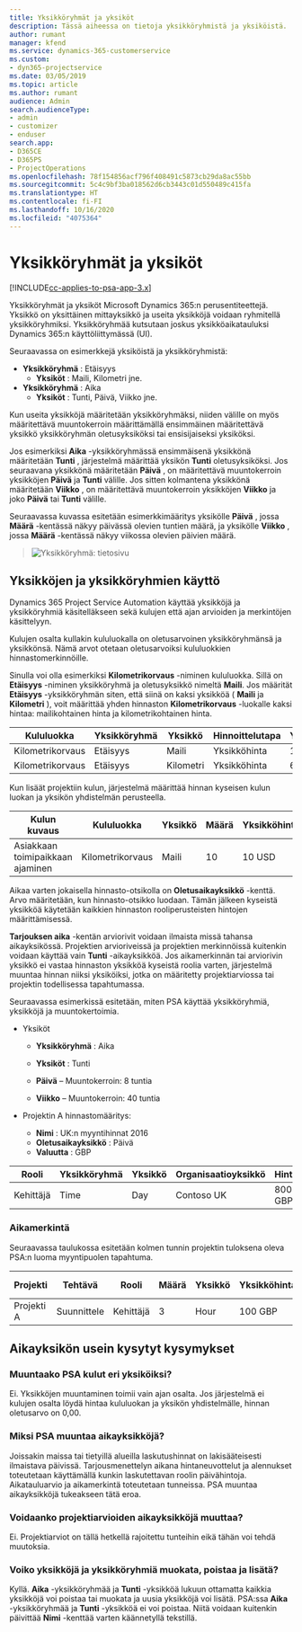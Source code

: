 ```yaml
---
title: Yksikköryhmät ja yksiköt
description: Tässä aiheessa on tietoja yksikköryhmistä ja yksiköistä.
author: rumant
manager: kfend
ms.service: dynamics-365-customerservice
ms.custom:
- dyn365-projectservice
ms.date: 03/05/2019
ms.topic: article
ms.author: rumant
audience: Admin
search.audienceType:
- admin
- customizer
- enduser
search.app:
- D365CE
- D365PS
- ProjectOperations
ms.openlocfilehash: 78f154856acf796f408491c5873cb29da8ac55bb
ms.sourcegitcommit: 5c4c9bf3ba018562d6cb3443c01d550489c415fa
ms.translationtype: HT
ms.contentlocale: fi-FI
ms.lasthandoff: 10/16/2020
ms.locfileid: "4075364"
---
```

# <a name="unit-groups-and-units"></a>Yksikköryhmät ja yksiköt

[!INCLUDE[cc-applies-to-psa-app-3.x](../includes/cc-applies-to-psa-app-3x.md)]

Yksikköryhmät ja yksiköt Microsoft Dynamics 365:n perusentiteettejä. Yksikkö on yksittäinen mittayksikkö ja useita yksikköjä voidaan ryhmitellä yksikköryhmiksi. Yksikköryhmää kutsutaan joskus yksikköaikatauluksi Dynamics 365:n käyttöliittymässä (UI). 

Seuraavassa on esimerkkejä yksiköistä ja yksikköryhmistä:
 
- **Yksikköryhmä** : Etäisyys 
    - **Yksiköt** : Maili, Kilometri jne.
- **Yksikköryhmä** : Aika
    - **Yksiköt** : Tunti, Päivä, Viikko jne. 

Kun useita yksikköjä määritetään yksikköryhmäksi, niiden välille on myös määritettävä muuntokerroin määrittämällä ensimmäinen määritettävä yksikkö yksikköryhmän oletusyksiköksi tai ensisijaiseksi yksiköksi. 

Jos esimerkiksi **Aika** -yksikköryhmässä ensimmäisenä yksikkönä määritetään **Tunti** , järjestelmä määrittää yksikön **Tunti** oletusyksiköksi. Jos seuraavana yksikkönä määritetään **Päivä** , on määritettävä muuntokerroin yksikköjen **Päivä** ja **Tunti** välille. Jos sitten kolmantena yksikkönä määritetään **Viikko** , on määritettävä muuntokerroin yksikköjen **Viikko** ja joko **Päivä** tai **Tunti** välille. 

Seuraavassa kuvassa esitetään esimerkkimääritys yksikölle **Päivä** , jossa **Määrä** -kentässä näkyy päivässä olevien tuntien määrä, ja yksikölle **Viikko** , jossa **Määrä** -kentässä näkyy viikossa olevien päivien määrä.

> ![Yksikköryhmä: tietosivu](media/advanced-2.png)

## <a name="using-units-and-unit-groups"></a>Yksikköjen ja yksikköryhmien käyttö

Dynamics 365 Project Service Automation käyttää yksikköjä ja yksikköryhmiä käsitelläkseen sekä kulujen että ajan arvioiden ja merkintöjen käsittelyyn. 

Kulujen osalta kullakin kululuokalla on oletusarvoinen yksikköryhmänsä ja yksikkönsä. Nämä arvot otetaan oletusarvoiksi kululuokkien hinnastomerkinnöille. 

Sinulla voi olla esimerkiksi **Kilometrikorvaus** -niminen kululuokka. Sillä on **Etäisyys** -niminen yksikköryhmä ja oletusyksikkö nimeltä **Maili**. Jos määrität **Etäisyys** -yksikköryhmän siten, että siinä on kaksi yksikköä ( **Maili** ja **Kilometri** ), voit määrittää yhden hinnaston **Kilometrikorvaus** -luokalle kaksi hintaa: mailikohtainen hinta ja kilometrikohtainen hinta.

| Kululuokka  | Yksikköryhmä  | Yksikkö      | Hinnoittelutapa  | Yksikköhinta  |
|-------------------|---------------|-----------|-------------------|-------------------|
| Kilometrikorvaus           | Etäisyys      | Maili      | Yksikköhinta    | 10 USD            |
| Kilometrikorvaus           | Etäisyys      | Kilometri | Yksikköhinta    |  6 USD            |

Kun lisäät projektiin kulun, järjestelmä määrittää hinnan kyseisen kulun luokan ja yksikön yhdistelmän perusteella. 

| Kulun kuvaus        | Kululuokka  | Yksikkö  | Määrä  | Yksikköhinta   |
|----------------------------|---------------------|-------|-----------|----------------|
| Asiakkaan toimipaikkaan ajaminen | Kilometrikorvaus             | Maili  | 10        | 10 USD         |

Aikaa varten jokaisella hinnasto-otsikolla on **Oletusaikayksikkö** -kenttä. Arvo määritetään, kun hinnasto-otsikko luodaan. Tämän jälkeen kyseistä yksikköä käytetään kaikkien hinnaston rooliperusteisten hintojen määrittämisessä.

**Tarjouksen aika** -kentän arviorivit voidaan ilmaista missä tahansa aikayksikössä. Projektien arvioriveissä ja projektien merkinnöissä kuitenkin voidaan käyttää vain **Tunti** -aikayksikköä. Jos aikamerkinnän tai arviorivin yksikkö ei vastaa hinnaston yksikköä kyseistä roolia varten, järjestelmä muuntaa hinnan niiksi yksiköiksi, jotka on määritetty projektiarviossa tai projektin todellisessa tapahtumassa.

Seuraavassa esimerkissä esitetään, miten PSA käyttää yksikköryhmiä, yksikköjä ja muuntokertoimia.
- Yksiköt

   - **Yksikköryhmä** : Aika 
   - **Yksiköt** : Tunti 
    
    - **Päivä** – Muuntokerroin: 8 tuntia       
    - **Viikko** – Muuntokerroin: 40 tuntia  
        
- Projektin A hinnastomääritys:

    - **Nimi** : UK:n myyntihinnat 2016 
    - **Oletusaikayksikkö** : Päivä 
    - **Valuutta** : GBP

| Rooli      | Yksikköryhmä | Yksikkö | Organisaatioyksikkö | Hinta   |
|-----------|------------|------|---------------------|---------|
| Kehittäjä | Time       | Day  | Contoso UK          | 800 GBP |

### <a name="time-entry"></a>Aikamerkintä

Seuraavassa taulukossa esitetään kolmen tunnin projektin tuloksena oleva PSA:n luoma myyntipuolen tapahtuma.


| Projekti   | Tehtävä    | Rooli      | Määrä | Yksikkö  | Yksikköhinta | Laskuttamattoman myynnin summa |
|-----------|---------|-----------|----------|-------|------------|-----------------------|
| Projekti A | Suunnittele  | Kehittäjä | 3        | Hour  | 100 GBP    | 300 GBP               |

## <a name="time-unit-faq"></a>Aikayksikön usein kysytyt kysymykset

### <a name="does-psa-convert-to-different-units-in-the-case-of-expenses"></a>Muuntaako PSA kulut eri yksiköiksi?
Ei. Yksikköjen muuntaminen toimii vain ajan osalta. Jos järjestelmä ei kulujen osalta löydä hintaa kululuokan ja yksikön yhdistelmälle, hinnan oletusarvo on 0,00.

### <a name="why-does-psa-convert-time-units"></a>Miksi PSA muuntaa aikayksikköjä?
Joissakin maissa tai tietyillä alueilla laskutushinnat on lakisääteisesti ilmaistava päivissä. Tarjousmenettelyn aikana hintaneuvottelut ja alennukset toteutetaan käyttämällä kunkin laskutettavan roolin päivähintoja. Aikatauluarvio ja aikamerkintä toteutetaan tunneissa. PSA muuntaa aikayksikköjä tukeakseen tätä eroa.

### <a name="can-time-units-be-changed-on-project-estimates"></a>Voidaanko projektiarvioiden aikayksikköjä muuttaa?
Ei. Projektiarviot on tällä hetkellä rajoitettu tunteihin eikä tähän voi tehdä muutoksia.

### <a name="can-units-and-unit-groups-be-edited-deleted-and-added"></a>Voiko yksikköjä ja yksikköryhmiä muokata, poistaa ja lisätä?
Kyllä. **Aika** -yksikköryhmää ja **Tunti** -yksikköä lukuun ottamatta kaikkia yksikköjä voi poistaa tai muokata ja uusia yksikköjä voi lisätä. PSA:ssa **Aika** -yksikköryhmää ja **Tunti** -yksikköä ei voi poistaa. Niitä voidaan kuitenkin päivittää **Nimi** -kenttää varten käännetyllä tekstillä.

